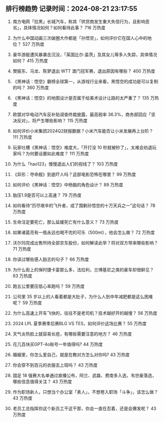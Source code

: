 
## 排行榜趋势 记录时间：2024-08-21 23:17:55
  
  1. 南方电网「拉黑」长城汽车，称其「供货商发生重大失信行为，且影响恶劣」，具体情况如何？如何看待此事？ 716 万热度
    
  2. 为什么中国动画三次破圈大作都是「孙悟空」，如何评价它在国人心中的地位？ 527 万热度
    
  3. 豪华游艇遭风暴袭击沉没，「英国比尔·盖茨」及其女儿等多人失踪，具体情况如何？ 415 万热度
    
  4. 樊振东、马龙、陈梦退出 ​​WTT 澳门冠军赛，退出原因有哪些？ 400 万热度
    
  5. 《黑神话：悟空》霸榜全球第一，从游戏行业来看，黑悟空的成功是可以复制的吗？ 360 万热度
    
  6. 《黑神话：悟空》的地图设计是否属于给美术设计让路的太严重了？ 135 万热度
    
  7. 欧盟对华电动汽车反补贴调查终裁披露，最高税率 36.3%，商务部回应「坚决反对」，将产生哪些影响？ 115 万热度
    
  8. 如何评价小米集团2024Q2财报数据？小米汽车能否让小米发展再上台阶？ 111 万热度
    
  9. 玩家吐槽《黑神话：悟空》难度大，「开打没 10 秒就被秒了」，太难会劝退玩家吗？为何要设置如此难度？ 111 万热度
    
  10. 为什么「hao123」慢慢退出人们的视线了？ 103 万热度
    
  11. 《异形：夺命舰》到底吓人吗？这部电影恐怖在哪里？ 99 万热度
    
  12. 如何评价《黑神话：悟空》中杨戬的角色设计？ 89 万热度
    
  13. 胎压1.9是否可以上高速？ 79 万热度
    
  14. 如何看待“历尽艰辛的飞升者，成了围剿孙悟空的十万天兵之一”这句话？ 78 万热度
    
  15. 生命注定要死亡，那么延缓死亡有什么意义？ 73 万热度
    
  16. 如果诸葛亮有一瓶永远也喝不完的可乐（500ml），他会怎么做？ 72 万热度
    
  17. 沃尔玛完成出售所持全部京东股份，如何解读此举？将对双方带来哪些影响？ 71 万热度
    
  18. 你读过哪些感人励志的句子？ 66 万热度
    
  19. 为什么街上的保时捷卡宴那么多，法拉利，兰博基尼之类的豪车却很鲜见？ 63 万热度
    
  20. 跑五公里要压低心率跑吗？ 59 万热度
    
  21. 公司里 35 岁以上的人看着都是大肚子，为什么人到中年减肥都是这么困难呢？ 59 万热度
    
  22. 为什么高速上开车飞快的，往往不是老司机？技术越好开的越慢？ 56 万热度
    
  23. 2024 LPL 夏季赛季后赛BLG VS TES，如何评价这场比赛？ 55 万热度
    
  24. 天气炎热脸上就容易长痘，有哪些需要注意的地方？ 46 万热度
    
  25. 花几百块买GPT-4o账号一年值得吗? 44 万热度
    
  26. 婚姻里，你怎么爱自己，就是在教对方怎么对你吗? 43 万热度
    
  27. 你会穿不到百元的衣服去上班吗？ 43 万热度
    
  28. 国足 18 强赛大名单通过直播公布，阿兰、武磊、费南多入选，韦世豪落选，哪些信息值得关注？ 43 万热度
    
  29. 作为职场新人，只想当个办公室「素人」，不想卷入职场「斗争」，该怎么做？ 43 万热度
    
  30. 老员工总指挥你这个新员工干这干那，你会一直在忍着，还是会爆发呢？ 43 万热度
    
